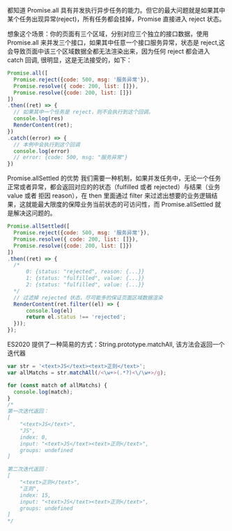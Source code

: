 都知道 Promise.all 具有并发执行异步任务的能力。但它的最大问题就是如果其中某个任务出现异常(reject)，所有任务都会挂掉，Promise 直接进入 reject 状态。

想象这个场景：你的页面有三个区域，分别对应三个独立的接口数据，使用 Promise.all 来并发三个接口，如果其中任意一个接口服务异常，状态是 reject,这会导致页面中该三个区域数据全都无法渲染出来，因为任何 reject 都会进入 catch 回调, 很明显，这是无法接受的，如下：

```js
Promise.all([
  Promise.reject({code: 500, msg: '服务异常'}),
  Promise.resolve({ code: 200, list: []}),
  Promise.resolve({code: 200, list: []})
])
.then((ret) => {
  // 如果其中一个任务是 reject，则不会执行到这个回调。
  console.log(res)
  RenderContent(ret);
})
.catch((error) => {
  // 本例中会执行到这个回调
  console.log(error)
  // error: {code: 500, msg: "服务异常"}
})
```

Promise.allSettled 的优势
我们需要一种机制，如果并发任务中，无论一个任务正常或者异常，都会返回对应的的状态（fulfilled 或者 rejected）与结果（业务 value 或者 拒因 reason），在 then 里面通过 filter 来过滤出想要的业务逻辑结果，这就能最大限度的保障业务当前状态的可访问性，而 Promise.allSettled 就是解决这问题的。

```js
Promise.allSettled([
  Promise.reject({code: 500, msg: '服务异常'}),
  Promise.resolve({ code: 200, list: []}),
  Promise.resolve({code: 200, list: []})
])
.then((ret) => {
  /*
      0: {status: "rejected", reason: {...}}
      1: {status: "fulfilled", value: {...}}
      2: {status: "fulfilled", value: {...}}
  */
  // 过滤掉 rejected 状态，尽可能多的保证页面区域数据渲染
  RenderContent(ret.filter((el) => {
      console.log(el)
      return el.status !== 'rejected';
  }));
});
```

ES2020 提供了一种简易的方式：String.prototype.matchAll, 该方法会返回一个迭代器
```js
var str = '<text>JS</text><text>正则</text>';
var allMatchs = str.matchAll(/<\w+>(.*?)<\/\w+>/g);

for (const match of allMatchs) {
  console.log(match);
}
/*
第一次迭代返回：
[
    "<text>JS</text>",
    "JS",
    index: 0,
    input: "<text>JS</text><text>正则</text>",
    groups: undefined
]

第二次迭代返回：
[
    "<text>正则</text>",
    "正则",
    index: 15,
    input: "<text>JS</text><text>正则</text>",
    groups: undefined
]
*/
```